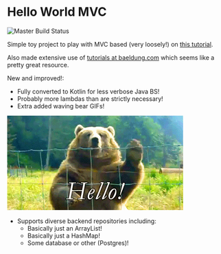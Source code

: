 Hello World MVC
================

![Master Build Status](https://travis-ci.org/alexdgarland/HelloWorldMVC.svg?branch=master)

Simple toy project to play with MVC based (very loosely!) on [this tutorial](https://www.programcreek.com/2014/02/spring-mvc-helloworld-using-maven-in-eclipse/).

Also made extensive use of [tutorials at baeldung.com](http://www.baeldung.com/start-here) which seems like a pretty great resource.

New and improved!:

- Fully converted to Kotlin for less verbose Java BS!
- Probably more lambdas than are strictly necessary!
- Extra added waving bear GIFs!

![Waving Bear](src/main/webapp/resources/images/hellobear.gif)
- Supports diverse backend repositories including:
    - Basically just an ArrayList!
    - Basically just a HashMap!
    - Some database or other (Postgres)!
